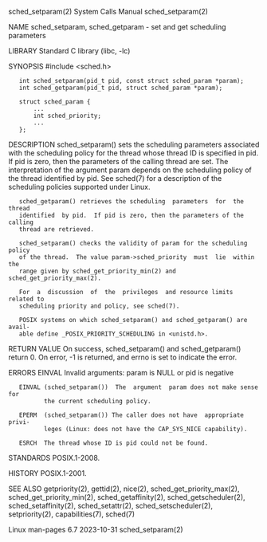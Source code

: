 sched_setparam(2)             System Calls Manual            sched_setparam(2)

NAME
       sched_setparam, sched_getparam - set and get scheduling parameters

LIBRARY
       Standard C library (libc, -lc)

SYNOPSIS
       #include <sched.h>

       int sched_setparam(pid_t pid, const struct sched_param *param);
       int sched_getparam(pid_t pid, struct sched_param *param);

       struct sched_param {
           ...
           int sched_priority;
           ...
       };

DESCRIPTION
       sched_setparam()  sets  the  scheduling  parameters associated with the
       scheduling policy for the thread whose thread ID is specified  in  pid.
       If pid is zero, then the parameters of the calling thread are set.  The
       interpretation  of  the argument param depends on the scheduling policy
       of the thread identified by pid.  See sched(7) for a description of the
       scheduling policies supported under Linux.

       sched_getparam() retrieves the scheduling  parameters  for  the  thread
       identified  by pid.  If pid is zero, then the parameters of the calling
       thread are retrieved.

       sched_setparam() checks the validity of param for the scheduling policy
       of the thread.  The value param->sched_priority  must  lie  within  the
       range given by sched_get_priority_min(2) and sched_get_priority_max(2).

       For  a  discussion  of  the  privileges  and resource limits related to
       scheduling priority and policy, see sched(7).

       POSIX systems on which sched_setparam() and sched_getparam() are avail‐
       able define _POSIX_PRIORITY_SCHEDULING in <unistd.h>.

RETURN VALUE
       On success, sched_setparam() and sched_getparam() return 0.  On  error,
       -1 is returned, and errno is set to indicate the error.

ERRORS
       EINVAL Invalid arguments: param is NULL or pid is negative

       EINVAL (sched_setparam())  The  argument  param does not make sense for
              the current scheduling policy.

       EPERM  (sched_setparam()) The caller does not have  appropriate  privi‐
              leges (Linux: does not have the CAP_SYS_NICE capability).

       ESRCH  The thread whose ID is pid could not be found.

STANDARDS
       POSIX.1-2008.

HISTORY
       POSIX.1-2001.

SEE ALSO
       getpriority(2), gettid(2), nice(2), sched_get_priority_max(2),
       sched_get_priority_min(2), sched_getaffinity(2), sched_getscheduler(2),
       sched_setaffinity(2), sched_setattr(2), sched_setscheduler(2),
       setpriority(2), capabilities(7), sched(7)

Linux man-pages 6.7               2023-10-31                 sched_setparam(2)
